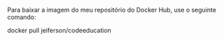 Para baixar a imagem do meu repositório do Docker Hub, use o seguinte comando:

docker pull jeiferson/codeeducation